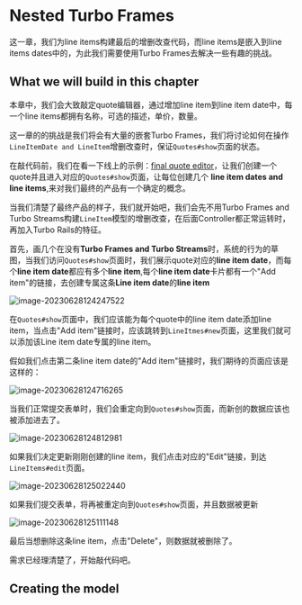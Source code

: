 # Nested Turbo Frames

这一章，我们为line items构建最后的增删改查代码，而line items是嵌入到line items dates中的，为此我们需要使用Turbo Frames去解决一些有趣的挑战。

## What we will build in this chapter

本章中，我们会大致敲定quote编辑器，通过增加line item到line item date中，每一个line items都拥有名称，可选的描述，单价，数量。

这一章的的挑战是我们将会有大量的嵌套Turbo Frames，我们将讨论如何在操作`LineItemDate and LineItem`增删改查时，保证`Quotes#show`页面的状态。

在敲代码前，我们在看一下线上的示例：[final quote editor](https://www.hotrails.dev/quotes)，让我们创建一个quote并且进入对应的`Quotes#show`页面，让每位创建几个 **line item dates and line items**,来对我们最终的产品有一个确定的概念。

当我们清楚了最终产品的样子，我们就开始吧，我们会先不用Turbo Frames and Turbo Streams构建`LineItem`模型的增删改查，在后面Controller都正常运转时，再加入Turbo Rails的特征。

首先，画几个在没有**Turbo Frames and Turbo Streams**时，系统的行为的草图，当我们访问`Quotes#show`页面时，我们展示quote对应的**line item date**，而每个**line item date**都应有多个**line item**,每个**line item date**卡片都有一个"Add item"的链接，去创建专属这条**Line item date**的**line item**

![image-20230628124247522](C:\Users\Administrator\AppData\Roaming\Typora\typora-user-images\image-20230628124247522.png)

在`Quotes#show`页面中，我们应该能为每个quote中的line item date添加line item，当点击"Add item"链接时，应该跳转到`LineItmes#new`页面，这里我们就可以添加该Line item date专属的line item。

假如我们点击第二条line item date的"Add item"链接时，我们期待的页面应该是这样的：

![image-20230628124716265](C:\Users\Administrator\AppData\Roaming\Typora\typora-user-images\image-20230628124716265.png)

当我们正常提交表单时，我们会重定向到`Quotes#show`页面，而新创的数据应该也被添加进去了。

![image-20230628124812981](C:\Users\Administrator\AppData\Roaming\Typora\typora-user-images\image-20230628124812981.png)

如果我们决定更新刚刚创建的line item，我们点击对应的"Edit"链接，到达`LineItems#edit`页面。

![image-20230628125022440](C:\Users\Administrator\AppData\Roaming\Typora\typora-user-images\image-20230628125022440.png)

如果我们提交表单，将再被重定向到`Quotes#show`页面，并且数据被更新

![image-20230628125111148](C:\Users\Administrator\AppData\Roaming\Typora\typora-user-images\image-20230628125111148.png)

最后当想删除这条line item，点击"Delete"，则数据就被删除了。

需求已经理清楚了，开始敲代码吧。

## Creating the model

